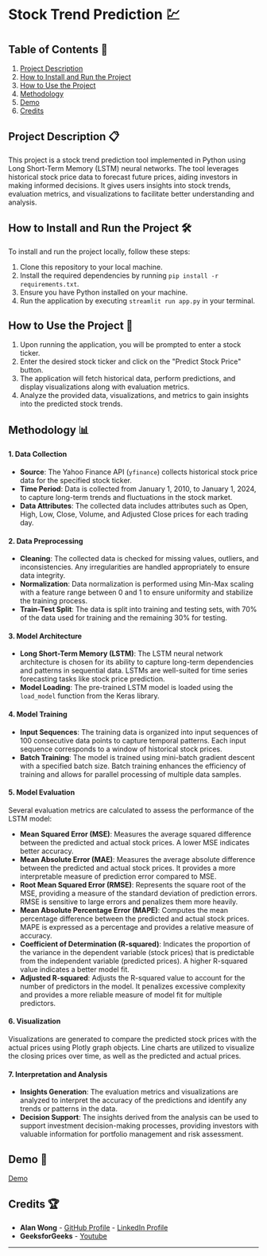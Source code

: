 # Stock Trend Prediction :chart:

## Table of Contents :bookmark_tabs:
1. [Project Description](#project-description)
2. [How to Install and Run the Project](#how-to-install-and-run-the-project)
3. [How to Use the Project](#how-to-use-the-project)
4. [Methodology](#methodology)
5. [Demo](#demo)
6. [Credits](#credits)

## Project Description :clipboard:
This project is a stock trend prediction tool implemented in Python using Long Short-Term Memory (LSTM) neural networks. The tool leverages historical stock price data to forecast future prices, aiding investors in making informed decisions. It gives users insights into stock trends, evaluation metrics, and visualizations to facilitate better understanding and analysis.

## How to Install and Run the Project :hammer_and_wrench:
To install and run the project locally, follow these steps:

1. Clone this repository to your local machine.
2. Install the required dependencies by running `pip install -r requirements.txt`.
3. Ensure you have Python installed on your machine.
4. Run the application by executing `streamlit run app.py` in your terminal.

## How to Use the Project :open_book:
1. Upon running the application, you will be prompted to enter a stock ticker.
2. Enter the desired stock ticker and click on the "Predict Stock Price" button.
3. The application will fetch historical data, perform predictions, and display visualizations along with evaluation metrics.
4. Analyze the provided data, visualizations, and metrics to gain insights into the predicted stock trends.

## Methodology :bar_chart:
#### 1. Data Collection
- **Source**: The Yahoo Finance API (`yfinance`) collects historical stock price data for the specified stock ticker.
- **Time Period**: Data is collected from January 1, 2010, to January 1, 2024, to capture long-term trends and fluctuations in the stock market.
- **Data Attributes**: The collected data includes attributes such as Open, High, Low, Close, Volume, and Adjusted Close prices for each trading day.

#### 2. Data Preprocessing
- **Cleaning**: The collected data is checked for missing values, outliers, and inconsistencies. Any irregularities are handled appropriately to ensure data integrity.
- **Normalization**: Data normalization is performed using Min-Max scaling with a feature range between 0 and 1 to ensure uniformity and stabilize the training process.
- **Train-Test Split**: The data is split into training and testing sets, with 70% of the data used for training and the remaining 30% for testing.

#### 3. Model Architecture
- **Long Short-Term Memory (LSTM)**: The LSTM neural network architecture is chosen for its ability to capture long-term dependencies and patterns in sequential data. LSTMs are well-suited for time series forecasting tasks like stock price prediction.
- **Model Loading**: The pre-trained LSTM model is loaded using the `load_model` function from the Keras library.

#### 4. Model Training
- **Input Sequences**: The training data is organized into input sequences of 100 consecutive data points to capture temporal patterns. Each input sequence corresponds to a window of historical stock prices.
- **Batch Training**: The model is trained using mini-batch gradient descent with a specified batch size. Batch training enhances the efficiency of training and allows for parallel processing of multiple data samples.

#### 5. Model Evaluation
Several evaluation metrics are calculated to assess the performance of the LSTM model:
  - **Mean Squared Error (MSE)**: Measures the average squared difference between the predicted and actual stock prices. A lower MSE indicates better accuracy.
  - **Mean Absolute Error (MAE)**: Measures the average absolute difference between the predicted and actual stock prices. It provides a more interpretable measure of prediction error compared to MSE.
  - **Root Mean Squared Error (RMSE)**: Represents the square root of the MSE, providing a measure of the standard deviation of prediction errors. RMSE is sensitive to large errors and penalizes them more heavily.
  - **Mean Absolute Percentage Error (MAPE)**: Computes the mean percentage difference between the predicted and actual stock prices. MAPE is expressed as a percentage and provides a relative measure of accuracy.
  - **Coefficient of Determination (R-squared)**: Indicates the proportion of the variance in the dependent variable (stock prices) that is predictable from the independent variable (predicted prices). A higher R-squared value indicates a better model fit.
  - **Adjusted R-squared**: Adjusts the R-squared value to account for the number of predictors in the model. It penalizes excessive complexity and provides a more reliable measure of model fit for multiple predictors.
 
#### 6. Visualization
Visualizations are generated to compare the predicted stock prices with the actual prices using Plotly graph objects. Line charts are utilized to visualize the closing prices over time, as well as the predicted and actual prices.

#### 7. Interpretation and Analysis
- **Insights Generation**: The evaluation metrics and visualizations are analyzed to interpret the accuracy of the predictions and identify any trends or patterns in the data.
- **Decision Support**: The insights derived from the analysis can be used to support investment decision-making processes, providing investors with valuable information for portfolio management and risk assessment.

## Demo :cinema:
[Demo](https://github.com/a338wong/StockTrendPrediction/assets/153765340/a4a845fb-ae97-4cb8-8eaa-1f9a7adc85a3)

## Credits :trophy:
- **Alan Wong** - [GitHub Profile](https://github.com/a338wong) - [LinkedIn Profile](https://www.linkedin.com/in/alan-wong-309160212/)
- **GeeksforGeeks** - [Youtube](https://youtu.be/U_ZCiZ1TgOo?si=jg1cN20JLkQ-ZD2K)
  
--- 
